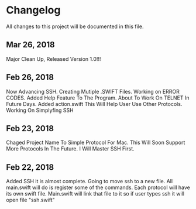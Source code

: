 # Changelog
All changes to this project will be documented in this file.

## Mar 26, 2018
Major Clean Up, Released Version 1.0!!!

## Feb 26, 2018
Now Advancing SSH.
Creating Mutiple .SWIFT Files.
Working on ERROR CODES.
Added Help Feature To The Program.
About To Work On TELNET In Future Days.
Added action.swift This Will Help User Use Other Protocols.
Working On Simplyfing SSH

## Feb 23, 2018
Chaged Project Name To Simple Protocol For Mac.
This Will Soon Support More Protocols In The Future.
I Will Master SSH First.

## Feb 22, 2018
Added SSH it is almost complete. Going to move ssh to a new file. 
All main.swift will do is register some of the commands.
Each protocol will have its own swift file.
Main.swift will link that file to it so if user types ssh it will open file "ssh.swift"
